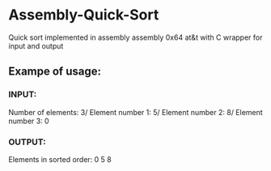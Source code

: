 # Assembly-Quick-Sort
Quick sort implemented in assembly assembly 0x64 at&amp;t with C wrapper for input and output

## Exampe of usage:

### INPUT:
Number of elements: 3/
Element number 1: 5/
Element number 2: 8/
Element number 3: 0 

### OUTPUT:
Elements in sorted order: 0 5 8

